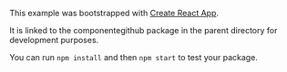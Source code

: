 This example was bootstrapped with [Create React App](https://github.com/facebook/create-react-app).

It is linked to the componentegithub package in the parent directory for development purposes.

You can run `npm install` and then `npm start` to test your package.
